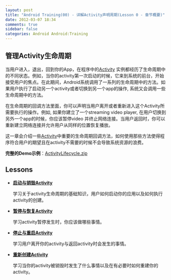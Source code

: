 ```yaml
---
layout: post
title: "Android Training(00) - 详解Activity声明周期(Lesson 0 - 章节概要)"
date: 2012-03-07 18:34
comments: true
sidebar: false
categories: Android Android:Training
---
```


## 管理Activity生命周期

当用户进入，退出，回到你的App，在程序中的[Activity](http://developer.android.com/reference/android/app/Activity.html) 实例都经历了生命周期中的不同状态。例如，当你的activity第一次启动的时候，它来到系统的前台，开始接受用户的焦点。在此期间，Android系统调用了一系列的生命周期中的方法。如果用户执行了启动另一个activity或者切换到另一个app的操作, 系统又会调用一些生命周期中的方法。

在生命周期的回调方法里面，你可以声明当用户离开或者重新进入这个Activity所需要执行的操作。例如, 如果你建立了一个streaming video player, 在用户切换到另外一个app的时候，你应该暂停video 并终止网络连接。当用户返回时，你可以重新建立网络连接并允许用户从同样的位置恢复播放。

这一章会介绍一些[Activity](http://developer.android.com/reference/android/app/Activity.html)中重要的生命周期回调方法，如何使用那些方法使得程序符合用户的期望且在activity不需要的时候不会导致系统资源的浪费。

**完整的Demo示例**：[ActivityLifecycle.zip](http://developer.android.com/shareables/training/ActivityLifecycle.zip)

<!-- more -->

## Lessons

* [**启动与销毁Activity**](../android-training-managing-the-activity-lifecycle-lesson-1)

  学习关于activity生命周期的基础知识，用户如何启动你的应用以及如何执行activity的创建。


* [**暂停与恢复Activity**](../android-training-managing-the-activity-lifecycle-lesson-2)

  学习activity暂停发生时，你应该做哪些事情。


* [**停止与重启Activity**](../android-training-managing-the-activity-lifecycle-lesson-3)

  学习用户离开你的activity与返回activity时会发生的事情。


* [**重新创建Activity**](../android-training-managing-the-activity-lifecycle-lesson-4)

  学习当你的activity被销毁时发生了什么事情以及在有必要时如何重建你的activity。

